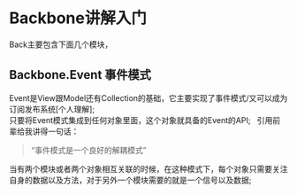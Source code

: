 # Backbone讲解入门
Back主要包含下面几个模块，
## Backbone.Event 事件模式
Event是View跟Model还有Collection的基础，它主要实现了事件模式/又可以成为订阅发布系统[个人理解];  
只要将Event模式集成到任何对象里面，这个对象就具备的Event的API;   
引用前辈给我讲得一句话：  
>“事件模式是一个良好的解耦模式”

当有两个模块或者两个对象相互关联的时候，在这种模式下，每个对象只需要关注自身的数据以及方法，对于另外一个模块需要的就是一个信号以及数据;
